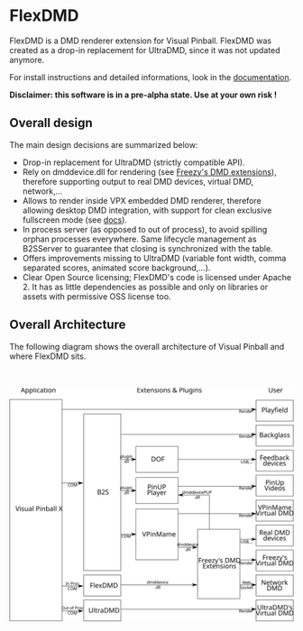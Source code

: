 # FlexDMD
FlexDMD is a DMD renderer extension for Visual Pinball. 
FlexDMD was created as a drop-in replacement for UltraDMD, since it was not updated anymore. 

For install instructions and detailed informations, look in the [documentation](./docs/FlexDMD.md).

<b>Disclaimer: this software is in a pre-alpha state. Use at your own risk !</b>

## Overall design
The main design decisions are summarized below:
* Drop-in replacement for UltraDMD (strictly compatible API).
* Rely on dmddevice.dll for rendering (see [Freezy's DMD extensions](https://github.com/freezy/dmd-extensions)), therefore supporting output to real DMD devices, virtual DMD, network,...
* Allows to render inside VPX embedded DMD renderer, therefore allowing desktop DMD integration, with support for clean exclusive fullscreen mode (see [docs](./docs/VPXDMD.md)).
* In process server (as opposed to out of process), to avoid spilling orphan processes everywhere. Same lifecycle management as B2SServer to guarantee that closing is synchronized with the table.
* Offers improvements missing to UltraDMD (variable font width, comma separated scores, animated score background,...).
* Clear Open Source licensing; FlexDMD's code is licensed under Apache 2. It has as little dependencies as possible and only on libraries or assets with permissive OSS license too.

## Overall Architecture
The following diagram shows the overall architecture of Visual Pinball and where FlexDMD sits.

<br></br>![Overall Architecture](./docs/media/architecture.svg)
